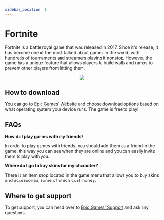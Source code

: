 ```yaml
---
sidebar_position: 1
---
```


# Fortnite

Fortnite is a battle royal game that was released in 2017. Since it's release, it has become one
of the most talked about games in the world, with hundreds of tournaments and streamers playing it
nonstop. However, the game has a unique feature that allows players to build walls and ramps to prevent
other players from hitting them.

<center><img src="https://th.bing.com/th/id/OIP.rVhQJ-FtpxVyyz86gOslUAHaEK?w=323&h=180&c=7&r=0&o=5&dpr=2&pid=1.7" class="center"></img></center>

## How to download

You can go to [Epic Games' Website](https://www.epicgames.com/fortnite/en-US/download) and choose download
options based on what operating system your device runs. The game is free to play!

## FAQs

<b>How do I play games with my friends?</b>

In order to play games with friends, you should add them as a friend in the game, this way you can see when
they are online and you can easily invite them to play with you.

<b>Where do I go to buy skins for my character?</b>

There is an item shop located in the game menu that allows you to buy skins and accessories, some of which
cost money.

## Where to get support

To get support, you can head over to [Epic Games' Support](https://www.epicgames.com/fortnite/en-US/help-center) and ask any questions.


